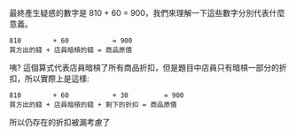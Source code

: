 最終產生疑惑的數字是 810 + 60 = 900，我們來理解一下這些數字分別代表什麼意義。

```
810        + 60           = 900
買方出的錢 + 店員暗槓的錢 = 商品原價
```

咦? 這個算式代表店員暗槓了所有商品折扣，但是題目中店員只有暗槓一部分的折扣，所以實際上是這樣:

```
810        + 60           + 30         = 900
買方出的錢 + 店員暗槓的錢 + 剩下的折扣 = 商品原價
```

所以仍存在的折扣被漏考慮了
